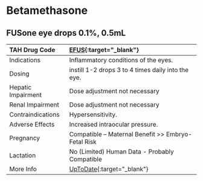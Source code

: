 # Betamethasone

## FUSone eye drops 0.1%, 0.5mL

| TAH Drug Code      | [EFUS](https://www.tahsda.org.tw/drugs/hissearch.php?drug_code=EFUS){:target="_blank"}         |
|:-------------------|:-----------------------------------------------------------------------------------------------|
| Indications        | Inflammatory conditions of the eyes.                                                           |
| Dosing             | instill 1-2 drops 3 to 4 times daily into the eye.                                             |
| Hepatic Impairment | Dose adjustment not necessary                                                                  |
| Renal Impairment   | Dose adjustment not necessary                                                                  |
| Contraindications  | Hypersensitivity.                                                                              |
| Adverse Effects    | Increased intraocular pressure.                                                                |
| Pregnancy          | Compatible – Maternal Benefit >> Embryo-Fetal Risk                                             |
| Lactation          | No (Limited) Human Data - Probably Compatible                                                  |
| More Info          | [UpToDate](https://www.uptodate.com/contents/betamethasone-drug-information){:target="_blank"} |

